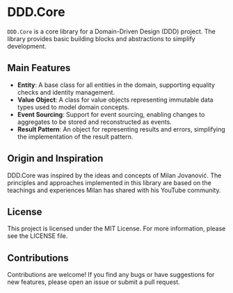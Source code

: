 # DDD.Core

`DDD.Core` is a core library for a Domain-Driven Design (DDD) project. The library provides basic building blocks and abstractions to simplify development.

## Main Features

- **Entity**: A base class for all entities in the domain, supporting equality checks and identity management.
- **Value Object**: A class for value objects representing immutable data types used to model domain concepts.
- **Event Sourcing**: Support for event sourcing, enabling changes to aggregates to be stored and reconstructed as events.
- **Result Pattern**: An object for representing results and errors, simplifying the implementation of the result pattern.

## Origin and Inspiration
DDD.Core was inspired by the ideas and concepts of Milan Jovanović. The principles and approaches implemented in this library are based on the teachings and experiences Milan has shared with his YouTube community.

## License
This project is licensed under the MIT License. For more information, please see the LICENSE file.

## Contributions
Contributions are welcome! If you find any bugs or have suggestions for new features, please open an issue or submit a pull request.
